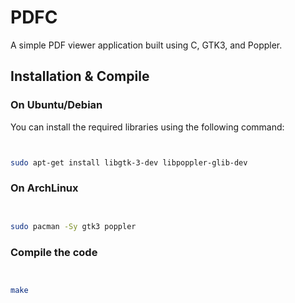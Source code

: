 # PDFC


A simple PDF viewer application built using C, GTK3, and Poppler.





## Installation & Compile


### On Ubuntu/Debian


You can install the required libraries using the following command:





```bash


sudo apt-get install libgtk-3-dev libpoppler-glib-dev


```


### On ArchLinux


```bash


sudo pacman -Sy gtk3 poppler


```


### Compile the code


```bash


make


```

